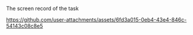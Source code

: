 
The screen record of the task

https://github.com/user-attachments/assets/6fd3a015-0eb4-43e4-846c-54143c08c8e5


